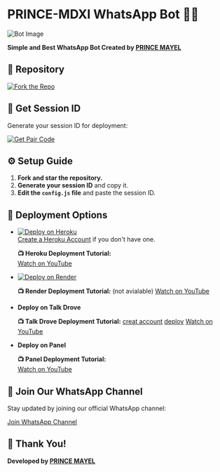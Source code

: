 
# PRINCE-MDXI WhatsApp Bot 🌝💚

![Bot Image](https://files.catbox.moe/kzfne8.jpeg)

**Simple and Best WhatsApp Bot Created by [PRINCE MAYEL](https://github.com/mayelprince)**

## 🔗 Repository

[![Fork the Repo](https://img.shields.io/badge/Fork%20Repo-blue?style=for-the-badge)](https://github.com/mayelprince/PRINCE-MDXI/fork)

## 🔑 Get Session ID

Generate your session ID for deployment:

[![Get Pair Code](https://img.shields.io/badge/%F0%9F%9A%80%20GET%20PAIR%20CODE%20WEB-ffcc00?style=for-the-badge)](https://princeweb.onrender.com)

## ⚙️ Setup Guide

1. **Fork and star the repository.**
2. **Generate your session ID** and copy it.
3. **Edit the `config.js` file** and paste the session ID.

## 🚀 Deployment Options

- [![Deploy on Heroku](https://www.herokucdn.com/deploy/button.svg)](https://dashboard.heroku.com/new?template=https%3A%2F%2Fgithub.com%2Fmayelprince%2FPRINCE-MDXI)  
  [Create a Heroku Account](https://signup.heroku.com/) if you don't have one.
  
  **📺 Heroku Deployment Tutorial:**  
  [Watch on YouTube](https://www.youtube.com/@princetech11)

- [![Deploy on Render](https://render.com/images/deploy-to-render-button.svg)](https://render.com/deploy?repo=https://github.com/mayelprince/PRINCE-MDXI.git)
  
  **📺 Render Deployment Tutorial:**  (not avialable)
  [Watch on YouTube](https://www.youtube.com/@princetech11)

- **Deploy on Talk Drove**  
  
  **📺 Talk Drove Deployment Tutorial:**
  [creat account](https://host.talkdrove.com/auth/signup?ref=74F6235511)
  [deploy](https://host.talkdrove.com/auth/signup?ref=74F6235511)
  [Watch on YouTube](https://www.youtube.com/@princetech11)

- **Deploy on Panel**
  
  **📺 Panel Deployment Tutorial:**  
  [Watch on YouTube](https://www.youtube.com/@princetech11)

## 📢 Join Our WhatsApp Channel

Stay updated by joining our official WhatsApp channel:

[Join WhatsApp Channel](https://whatsapp.com/channel/0029Vakd0RY35fLr1MUiwO3O)

## 🙏 Thank You!

**Developed by [PRINCE MAYEL](https://github.com/mayelprince)**
